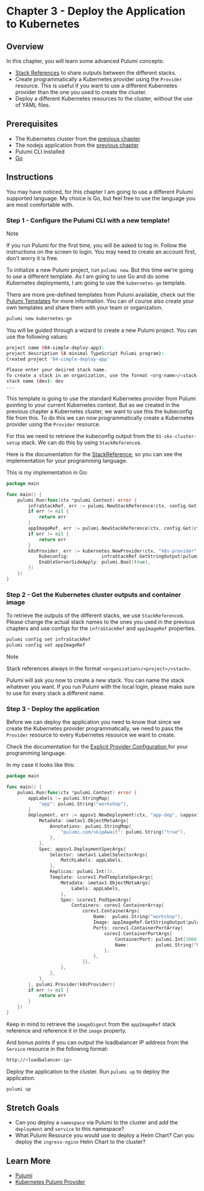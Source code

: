 # Chapter 3 - Deploy the Application to Kubernetes

## Overview

In this chapter, you will learn some advanced Pulumi concepts:

- [Stack References](https://www.pulumi.com/docs/intro/concepts/stack/#stackreferences) to share outputs between the
  different stacks.
- Create programmatically a Kubernetes provider using the `Provider` resource. This is useful if you want to use a
  different Kubernetes provider than the one you used to create the cluster.
- Deploy a different Kubernetes resources to the cluster, without the use of YAML files.

## Prerequisites

- The Kubernetes cluster from the [previous chapter](/01-sks-cluster-setup.md)
- The nodejs application from the [previous chapter](/02-app.md)
- Pulumi CLI installed
- [Go](https://golang.org/doc/install)

## Instructions

You may have noticed, for this chapter I am going to use a different Pulumi supported language. My choice is Go, but
feel free to use the language you are most comfortable with.

### Step 1 - Configure the Pulumi CLI with a new template!

> [!NOTE] 
> If you run Pulumi for the first time, you will be asked to log in. Follow the instructions on the screen to
> login. You may need to create an account first, don't worry it is free.

To initialize a new Pulumi project, run `pulumi new`. But this time we're going to use a different template. As I am
going to use Go and do some Kubernetes deployments, I am going to use the `kubernetes-go` template.

There are more pre-defined templates from Pulumi available, check out
the [Pulumi Templates](https://www.pulumi.com/templates/) for more information. You can of course also create your own
templates and share them with your team or organization.

```bash
pulumi new kubernetes-go
```

You will be guided through a wizard to create a new Pulumi project. You can use the following values:

```bash
project name (04-simple-deploy-app):
project description (A minimal TypeScript Pulumi program):  
Created project '04-simple-deploy-app'

Please enter your desired stack name.
To create a stack in an organization, use the format <org-name>/<stack-name> (e.g. `acmecorp/dev`).
stack name (dev): dev 
...
```

This template is going to use the standard Kubernetes provider from Pulumi pointing to your current Kubernetes context.
But as we created in the previous chapter a Kubernetes cluster, we want to use this the kubeconfig file from this. To do
this we can now programmatically create a Kubernetes provider using the `Provider` resource.

For this we need to retrieve the kubeconfig output from the `01-sks-cluster-setup` stack. We can do this by
using `StackReference`s.

Here is the documentation for the [StackReference](https://www.pulumi.com/docs/concepts/stack/#stackreferences),
so you can see the implementation for your programming language.

This is my implementation in Go:

```go
package main

func main() {
	pulumi.Run(func(ctx *pulumi.Context) error {
		infraStackRef, err := pulumi.NewStackReference(ctx, config.Get(ctx, "infraStackRef"), nil)
		if err != nil {
			return err
		}
		appImageRef, err := pulumi.NewStackReference(ctx, config.Get(ctx, "appImageRef"), nil)
		if err != nil {
			return err
		}
		k8sProvider, err := kubernetes.NewProvider(ctx, "k8s-provider", &kubernetes.ProviderArgs{
			Kubeconfig:            infraStackRef.GetStringOutput(pulumi.String("kubeconfig")),
			EnableServerSideApply: pulumi.Bool(true),
		})
	})
}

```

### Step 2 - Get the Kubernetes cluster outputs and container image

To retrieve the outputs of the different stacks, we use `StackReference`s. Please change the actual stack names to the
ones you used in the previous chapters and use configs for the `infraStackRef` and `appImageRef` properties.

```bash
pulumi config set infraStackRef
pulumi config set appImageRef
```

> [!NOTE] 
> Stack references always in the format `<organization>/<project>/<stack>`.

Pulumi will ask you now to create a new stack. You can name the stack whatever you want. If you run Pulumi with the
local login, please make sure to use for every stack a different name.

### Step 3 - Deploy the application

Before we can deploy the application you need to know that since we create the Kubernetes provider programmatically, we
need to pass the `Provider` resource to every Kubernetes resource we want to create.

Check the documentation for the [Explicit Provider Configuration
](https://www.pulumi.com/docs/concepts/resources/providers/#explicit-provider-configuration) for your programming
language.

In my case it looks like this:

```go
package main

func main() {
	pulumi.Run(func(ctx *pulumi.Context) error {
		appLabels := pulumi.StringMap{
			"app": pulumi.String("workshop"),
		}
		deployment, err := appsv1.NewDeployment(ctx, "app-dep", &appsv1.DeploymentArgs{
			Metadata: &metav1.ObjectMetaArgs{
				Annotations: pulumi.StringMap{
					"pulumi.com/skipAwait": pulumi.String("true"),
				},
			},
			Spec: appsv1.DeploymentSpecArgs{
				Selector: &metav1.LabelSelectorArgs{
					MatchLabels: appLabels,
				},
				Replicas: pulumi.Int(1),
				Template: &corev1.PodTemplateSpecArgs{
					Metadata: &metav1.ObjectMetaArgs{
						Labels: appLabels,
					},
					Spec: &corev1.PodSpecArgs{
						Containers: corev1.ContainerArray{
							corev1.ContainerArgs{
								Name:  pulumi.String("workshop"),
								Image: appImageRef.GetStringOutput(pulumi.String("imageDigest")),
								Ports: corev1.ContainerPortArray{
									corev1.ContainerPortArgs{
										ContainerPort: pulumi.Int(3000),
										Name:          pulumi.String("http"),
									},
								},
							}},
					},
				},
			},
		}, pulumi.Provider(k8sProvider))
		if err != nil {
			return err
		}
	})
}
```

Keep in mind to retrieve the `imageDigest` from the `appImageRef` stack reference and reference it in the `image`
property.

And bonus points if you can output the loadbalancer IP address from the `Service` resource in the following format:

```bash
http://<loadbalancer-ip>
```

Deploy the application to the cluster. Run `pulumi up` to deploy the application.

```bash
pulumi up
```

## Stretch Goals

- Can you deploy a `namespace` via Pulumi to the cluster and add the `deployment` and `service` to this namespace?
- What Pulumi Resource you would use to deploy a Helm Chart? Can you deploy the `ingress-nginx` Helm Chart to the
  cluster?

## Learn More

- [Pulumi](https://www.pulumi.com/)
- [Kubernetes Pulumi Provider](https://www.pulumi.com/registry/packages/kubernetes/)
